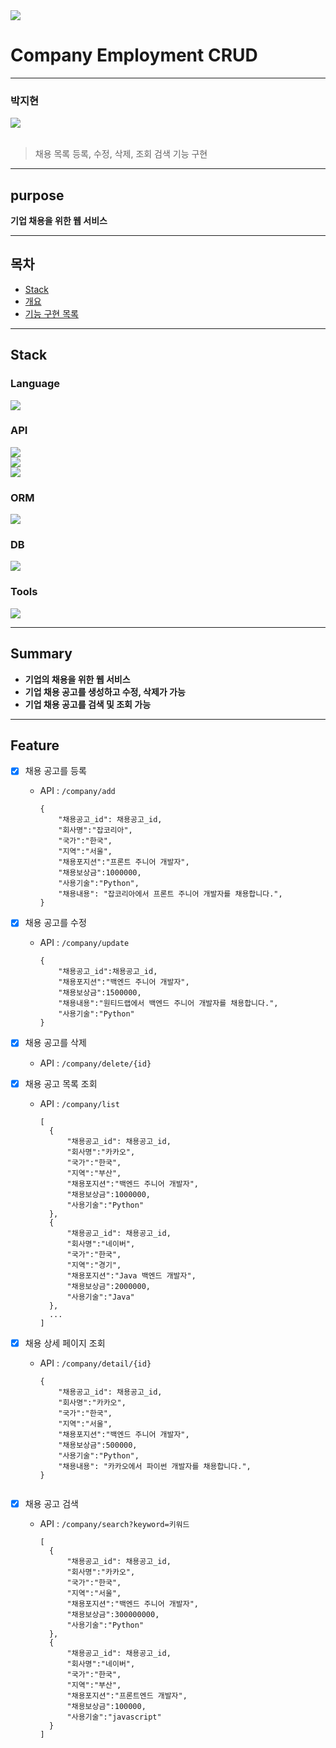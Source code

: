 <img src="https://capsule-render.vercel.app/api?type=waving&color=auto&height=200&section=header&text=Project&fontSize=90" />

# Company Employment CRUD

---
### 박지현
<img src="https://github-readme-stats.vercel.app/api/top-langs/?username=jipark96&layout=compact"><br><br>
> 채용 목록 등록, 수정, 삭제, 조회 검색 기능 구현

---
## purpose
**기업 채용을 위한 웹 서비스**

---
## 목차
- [Stack](#stack)
- [개요](#summary)
- [기능 구현 목록](#feature)



---
## Stack
### Language
<img src="https://img.shields.io/badge/Java-11-007396?style=fflat&logo=java&logoColor=white"><br>

### API
<img src="https://img.shields.io/badge/Spring Boot-2.7.7-6DB33F?style=flat&logo=Spring Boot&logoColor=white"/><br>
<img src="https://img.shields.io/badge/spring-6DB33F?style=flat&logo=spring&logoColor=white"><br>
<img src="https://img.shields.io/badge/gradle-02303A?style=flat&logo=gradle&logoColor=white">

### ORM
<img src="https://img.shields.io/badge/JPA-6DB33F?style=flat&logo=&logoColor=white"/><br>

### DB
<img src="https://img.shields.io/badge/mariaDB-003545?style=flat&logo=mariaDB&logoColor=white"><br>

### Tools
<img src="https://img.shields.io/badge/IntelliJ IDEA-000000?style=flat&logo=IntelliJ IDEA&logoColor=white"><br>

---
## Summary
- **기업의 채용을 위한 웹 서비스**
- **기업 채용 공고를 생성하고 수정, 삭제가 가능**
- **기업 채용 공고를 검색 및 조회 가능**

---
## Feature
- [x] 채용 공고를 등록
  - API : ```/company/add```
      ```
      {
          "채용공고_id": 채용공고_id,
          "회사명":"잡코리아",
          "국가":"한국",
          "지역":"서울",
          "채용포지션":"프론트 주니어 개발자",
          "채용보상금":1000000,
          "사용기술":"Python",
          "채용내용": "잡코리아에서 프론트 주니어 개발자를 채용합니다.",
      }

- [x] 채용 공고를 수정
  - API : ```/company/update```
    ```
    {
        "채용공고_id":채용공고_id,
        "채용포지션":"백엔드 주니어 개발자",
        "채용보상금":1500000,
        "채용내용":"원티드랩에서 백엔드 주니어 개발자를 채용합니다.",
        "사용기술":"Python"
    } 

- [x] 채용 공고를 삭제
  - API : ```/company/delete/{id}```

- [x] 채용 공고 목록 조회
  - API : ```/company/list```
    ```
    [
      {
          "채용공고_id": 채용공고_id,
          "회사명":"카카오",
          "국가":"한국",
          "지역":"부산",
          "채용포지션":"백엔드 주니어 개발자",
          "채용보상금":1000000,
          "사용기술":"Python"
      },
      {
          "채용공고_id": 채용공고_id,
          "회사명":"네이버",
          "국가":"한국",
          "지역":"경기",
          "채용포지션":"Java 백엔드 개발자",
          "채용보상금":2000000,
          "사용기술":"Java"
      }, 
      ...
    ]

- [x] 채용 상세 페이지 조회
  - API : ```/company/detail/{id}```
    ```
    {
        "채용공고_id": 채용공고_id,
        "회사명":"카카오",
        "국가":"한국",
        "지역":"서울",
        "채용포지션":"백엔드 주니어 개발자",
        "채용보상금":500000,
        "사용기술":"Python",
        "채용내용": "카카오에서 파이썬 개발자를 채용합니다.",
    }
    

- [x] 채용 공고 검색
  - API : ```/company/search?keyword=키워드```
     ```
     [
       {
           "채용공고_id": 채용공고_id,
           "회사명":"카카오",
           "국가":"한국",
           "지역":"서울",
           "채용포지션":"백엔드 주니어 개발자",
           "채용보상금":300000000,
           "사용기술":"Python"
       },
       {
           "채용공고_id": 채용공고_id,
           "회사명":"네이버",
           "국가":"한국",
           "지역":"부산",
           "채용포지션":"프론트엔드 개발자",
           "채용보상금":100000,
           "사용기술":"javascript"
       }
     ]
